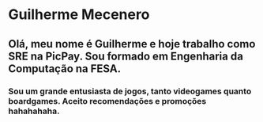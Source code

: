 # Guilherme Mecenero

## Olá, meu nome é Guilherme e hoje trabalho como SRE na PicPay. Sou formado em Engenharia da Computação na FESA.

### Sou um grande entusiasta de jogos, tanto videogames quanto boardgames. Aceito recomendações e promoções hahahahaha.
